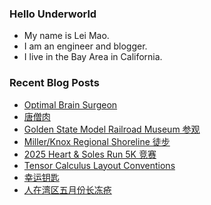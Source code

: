 ### Hello Underworld

- My name is Lei Mao.
- I am an engineer and blogger.
- I live in the Bay Area in California.


### Recent Blog Posts

<!-- BLOG-POST-LIST:START -->
- [Optimal Brain Surgeon](https://leimao.github.io/blog/Optimal-Brain-Surgeon/)
- [唐僧肉](https://leimao.github.io/essay/%E5%94%90%E5%83%A7%E8%82%89/)
- [Golden State Model Railroad Museum 参观](https://leimao.github.io/life/Golden-State-Model-Railroad-Museum/)
- [Miller/Knox Regional Shoreline 徒步](https://leimao.github.io/life/Miller-Knox-Regional-Shoreline/)
- [2025 Heart &amp; Soles Run 5K 竞赛](https://leimao.github.io/life/2025-Heart-And-Soles-Run-5K/)
- [Tensor Calculus Layout Conventions](https://leimao.github.io/blog/Tensor-Calculus-Layout-Conventions/)
- [幸运钥匙](https://leimao.github.io/essay/%E5%B9%B8%E8%BF%90%E9%92%A5%E5%8C%99-Lucky-Key-2016/)
- [人在湾区五月份长冻疮](https://leimao.github.io/essay/%E4%BA%BA%E5%9C%A8%E6%B9%BE%E5%8C%BA%E4%BA%94%E6%9C%88%E4%BB%BD%E9%95%BF%E5%86%BB%E7%96%AE/)
<!-- BLOG-POST-LIST:END -->
